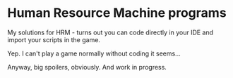 # Human Resource Machine programs

My solutions for HRM - turns out you can code directly in your IDE and import your scripts in the game.

Yep. I can't play a game normally without coding it seems...

Anyway, big spoilers, obviously. And work in progress.